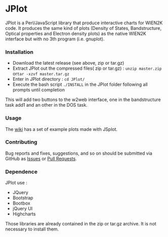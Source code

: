 # JPlot

JPlot is a Perl/JavaScript library that produce interactive charts for WIEN2K code. It produces the same kind of plots (Density of States, Bandstructure, Optical properties and Electron density plots) as the native WIEN2K interface but with no 3th program (i.e. gnuplot).

### Installation 
 
 * Download the latest release (see above, zip or tar.gz)
 * Extract JPlot out the compressed files( zip or tar.gz) : `unzip master.zip` or`tar -xzvf master.tar.gz`
 * Enter in JPlot directory : `cd JPlot/`
 * Execute the bash script `./INSTALL` in the JPlot folder following all prompts until completion

This will add two buttons to the w2web interface, one in the bandstructure task add1 and an other in the DOS task.

### Usage 

The [wiki](https://github.com/sayede/JPlot/wiki) has a set of example plots made with JSplot.

### Contributing 

Bug reports and fixes, suggestions, and so on should be submitted via GitHub as [Issues](https://github.com/sayede/JPlot/issues) or [Pull Requests](https://github.com/sayede/JPlot/pulls).

### Dependence
	
JPlot use : 
* JQuery
* Bootstrap
* Bootbox 
* jQuery UI
* Highcharts

Those libraries are already contained in the zip or tar.gz archive. It is not necessary to install them.
